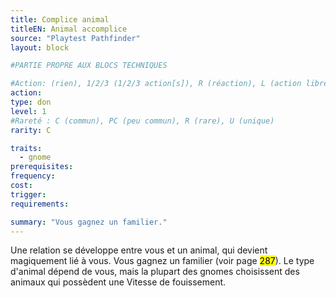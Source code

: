 ```yaml
---
title: Complice animal
titleEN: Animal accomplice
source: "Playtest Pathfinder"
layout: block

#PARTIE PROPRE AUX BLOCS TECHNIQUES

#Action: (rien), 1/2/3 (1/2/3 action[s]), R (réaction), L (action libre)
action: 
type: don
level: 1
#Rareté : C (commun), PC (peu commun), R (rare), U (unique)
rarity: C

traits:
  - gnome
prerequisites:
frequency:
cost:
trigger:
requirements:

summary: "Vous gagnez un familier."
---
```


Une relation se développe entre vous et un animal, qui devient magiquement lié à vous. Vous gagnez un familier (voir page <mark>287</mark>). Le type d'animal dépend de vous, mais la plupart des gnomes choisissent des animaux qui possèdent une Vitesse de fouissement.